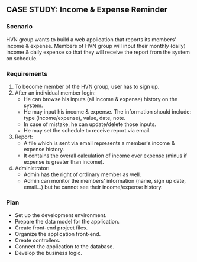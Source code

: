 ## CASE STUDY: Income & Expense Reminder

### Scenario
HVN group wants to build a web application that reports its members' income & expense.
Members of HVN group will input their monthly (daily) income & daily expense so that they will receive the report from the system on schedule.

### Requirements
1. To become member of the HVN group, user has to sign up.
2. After an individual member login:
	- He can browse his inputs (all income & expense) history on the system.
	- He may input his income & expense. The information should include: type (income/expense), value, date, note.
	- In case of mistake, he can update/delete those inputs.
	- He may set the schedule to receive report via email.
3. Report:
	- A file which is sent via email represents a member's income & expense history.
	- It contains the overall calculation of income over expense (minus if expense is greater than income).
4. Administrator:
	- Admin has the right of ordinary member as well.
	- Admin can monitor the members' information (name, sign up date, email...) but he cannot see their income/expense history.

### Plan
* Set up the development environment.
* Prepare the data model for the application.
* Create front-end project files.
* Organize the application front-end.
* Create controllers.
* Connect the application to the database.
* Develop the business logic.
